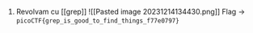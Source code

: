 1. Revolvam cu [[grep]]
![[Pasted image 20231214134430.png]]
Flag -> `picoCTF{grep_is_good_to_find_things_f77e0797}`
